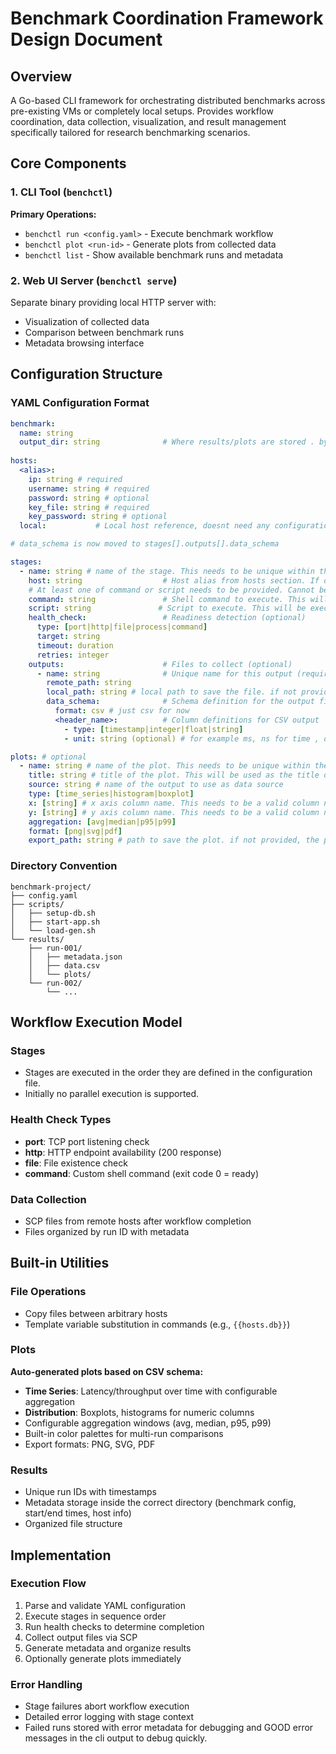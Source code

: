 # Benchmark Coordination Framework Design Document

## Overview
A Go-based CLI framework for orchestrating distributed benchmarks across pre-existing VMs or completely local setups. Provides workflow coordination, data collection, visualization, and result management specifically tailored for research benchmarking scenarios.

## Core Components

### 1. CLI Tool (`benchctl`)
**Primary Operations:**
- `benchctl run <config.yaml>` - Execute benchmark workflow
- `benchctl plot <run-id>` - Generate plots from collected data
- `benchctl list` - Show available benchmark runs and metadata

### 2. Web UI Server (`benchctl serve`)
Separate binary providing local HTTP server with:
- Visualization of collected data
- Comparison between benchmark runs
- Metadata browsing interface

## Configuration Structure

### YAML Configuration Format
```yaml
benchmark:
  name: string
  output_dir: string              # Where results/plots are stored . by default it is under results subdirectory of current directory. will be created if it doesn't exist.
  
hosts:
  <alias>:
    ip: string # required
    username: string # required
    password: string # optional
    key_file: string # required
    key_password: string # optional
  local:           # Local host reference, doesnt need any configuration

# data_schema is now moved to stages[].outputs[].data_schema

stages:
  - name: string # name of the stage. This needs to be unique within the benchmark.
    host: string                  # Host alias from hosts section. If ommited, local host is used.
    # At least one of command or script needs to be provided. Cannot be both.
    command: string               # Shell command to execute. This will be executed in the host.
    script: string               # Script to execute. This will be executed in the host.
    health_check:                 # Readiness detection (optional)
      type: [port|http|file|process|command]
      target: string
      timeout: duration
      retries: integer
    outputs:                      # Files to collect (optional)
      - name: string              # Unique name for this output (required)
        remote_path: string
        local_path: string # local path to save the file. if not provided, the file will be saved in the output_dir for the benchmark run. like ./results/run-001/some_file.txt
        data_schema:              # Schema definition for the output file (optional)
          format: csv # just csv for now
          <header_name>:          # Column definitions for CSV output
            - type: [timestamp|integer|float|string]
            - unit: string (optional) # for example ms, ns for time , or custom string for other units like bytes, etc. This needs to be clearly defined in the documentation. Like for example bytes, B, KB, MB, GB, etc. This can then be used for plotting and data analysis.

plots: # optional
  - name: string # name of the plot. This needs to be unique within the benchmark.
    title: string # title of the plot. This will be used as the title of the plot.
    source: string # name of the output to use as data source
    type: [time_series|histogram|boxplot]
    x: [string] # x axis column name. This needs to be a valid column name in the data_schema.
    y: [string] # y axis column name. This needs to be a valid column name in the data_schema.
    aggregation: [avg|median|p95|p99]
    format: [png|svg|pdf]
    export_path: string # path to save the plot. if not provided, the plot will be saved in the output_dir for the benchmark run. like ./results/run-001/plots/some_plot.png
```

### Directory Convention
```
benchmark-project/
├── config.yaml
├── scripts/
│   ├── setup-db.sh
│   ├── start-app.sh
│   └── load-gen.sh
└── results/
    ├── run-001/
    │   ├── metadata.json
    │   ├── data.csv
    │   └── plots/
    └── run-002/
        └── ...
```

## Workflow Execution Model

### Stages
- Stages are executed in the order they are defined in the configuration file.
- Initially no parallel execution is supported.

### Health Check Types
- **port**: TCP port listening check
- **http**: HTTP endpoint availability (200 response)
- **file**: File existence check
- **command**: Custom shell command (exit code 0 = ready)

### Data Collection
- SCP files from remote hosts after workflow completion
- Files organized by run ID with metadata

## Built-in Utilities

### File Operations
- Copy files between arbitrary hosts
- Template variable substitution in commands (e.g., `{{hosts.db}}`)

### Plots
**Auto-generated plots based on CSV schema:**
- **Time Series**: Latency/throughput over time with configurable aggregation
- **Distribution**: Boxplots, histograms for numeric columns
- Configurable aggregation windows (avg, median, p95, p99)
- Built-in color palettes for multi-run comparisons
- Export formats: PNG, SVG, PDF

### Results
- Unique run IDs with timestamps
- Metadata storage inside the correct directory (benchmark config, start/end times, host info)
- Organized file structure

## Implementation

### Execution Flow
1. Parse and validate YAML configuration
2. Execute stages in sequence order
3. Run health checks to determine completion
4. Collect output files via SCP
5. Generate metadata and organize results
6. Optionally generate plots immediately

### Error Handling
- Stage failures abort workflow execution
- Detailed error logging with stage context
- Failed runs stored with error metadata for debugging and GOOD error messages in the cli output to debug quickly.